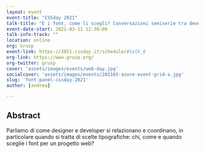 ```yaml
---
layout: event
event-title: "CSSday 2021"
talk-title: "E i font, come li scegli? Conversazioni semiserie tra developer e designer"
event-date-start: 2021-03-11 12:30:00
talk-info-track: ""
location: online
org: Grusp
event-link: https://2021.cssday.it/schedule/#talk_6
org-link: https://www.grusp.org/
org-twitter: grusp
cover: 'assets/images/events/web-day.jpg'
socialcover: 'assets/images/events/202101-azure-event-grid-s.jpg'
slug: 'font-panel-cssday-2021'
author: [andrea]

---
```

## Abstract
Parliamo di come designer e developer si relazionano e coordinano, in particolare quando si tratta di scelte tipografiche: chi, come e quando sceglie i font per un progetto web?